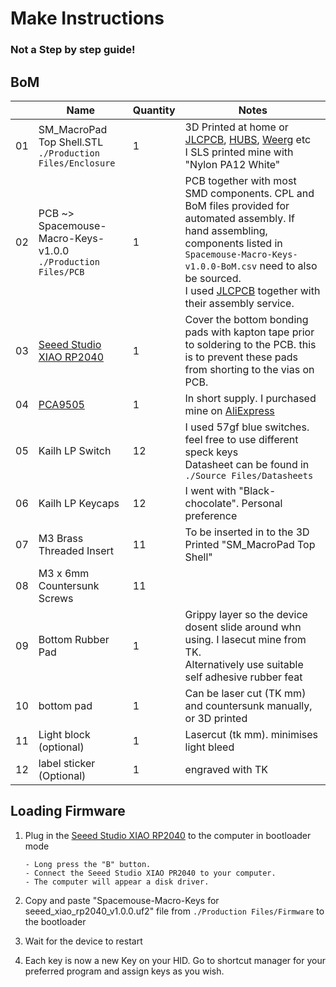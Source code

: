 # Make Instructions

### Not a Step by step guide!



## BoM

|      | Name                                                         | Quantity | Notes                                                        |
| ---- | ------------------------------------------------------------ | -------- | ------------------------------------------------------------ |
| 01   | SM_MacroPad Top Shell.STL<br />```./Production Files/Enclosure``` | 1        | 3D Printed at home or [JLCPCB](https://jlcpcb.com/3d-printing), [HUBS](https://www.hubs.com/), [Weerg](https://www.weerg.com/) etc<br />I SLS printed mine with "Nylon PA12 White" |
| 02   | PCB ~> Spacemouse-Macro-Keys-v1.0.0<br />```./Production Files/PCB``` | 1        | PCB together with most SMD components. CPL and BoM files provided for automated assembly. If hand assembling, components listed in ```Spacemouse-Macro-Keys-v1.0.0-BoM.csv``` need to also be sourced.<br />I used [JLCPCB](https://jlcpcb.com/) together with their assembly service. |
| 03   | [Seeed Studio XIAO RP2040](https://wiki.seeedstudio.com/XIAO-RP2040/) | 1        | Cover the bottom bonding pads with kapton tape prior to soldering to the PCB. this is to prevent these pads from shorting to the vias on PCB. |
| 04   | [PCA9505](https://www.nxp.com/docs/en/data-sheet/PCA9505_9506.pdf) | 1        | In short supply. I purchased mine on [AliExpress](https://www.aliexpress.com) |
| 05   | Kailh LP Switch                                              | 12       | I used 57gf blue switches. feel free to use different speck keys<br />Datasheet can be found in ```./Source Files/Datasheets``` |
| 06   | Kailh LP Keycaps                                             | 12       | I went with "Black-chocolate". Personal preference           |
| 07   | M3 Brass Threaded Insert                                     | 11       | To be inserted in to the 3D Printed "SM_MacroPad Top Shell"  |
| 08   | M3 x 6mm Countersunk Screws                                  | 11       |                                                              |
| 09   | Bottom Rubber Pad                                            | 1        | Grippy layer so the device dosent slide around whn using. I lasecut mine from TK.<br />Alternatively use suitable self adhesive rubber feat |
| 10   | bottom pad                                                   | 1        | Can be laser cut (TK mm) and countersunk manually, or 3D printed |
| 11   | Light block (optional)                                       | 1        | Lasercut (tk mm). minimises light bleed                      |
| 12   | label sticker (Optional)                                     | 1        | engraved with TK                                             |





## Loading Firmware

1. Plug in the [Seeed Studio XIAO RP2040](https://wiki.seeedstudio.com/XIAO-RP2040/) to the computer in bootloader mode

   ```
   - Long press the "B" button.
   - Connect the Seeed Studio XIAO PR2040 to your computer.
   - The computer will appear a disk driver.
   ```

2. Copy and paste "Spacemouse-Macro-Keys for seeed_xiao_rp2040_v1.0.0.uf2" file from ```./Production Files/Firmware``` to the bootloader

3. Wait for the device to restart

4. Each key is now a new Key on your HID. Go to shortcut manager for your preferred program and assign keys as you wish.